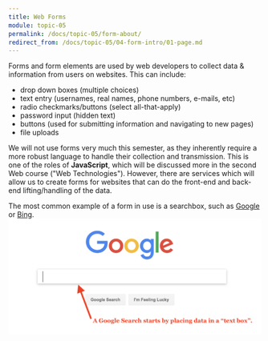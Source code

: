 ```yaml
---
title: Web Forms
module: topic-05
permalink: /docs/topic-05/form-about/
redirect_from: /docs/topic-05/04-form-intro/01-page.md
---
```


<div class="divider-heading"></div>

Forms and form elements are used by web developers to collect data & information from users on websites. This can include:

- drop down boxes (multiple choices)
- text entry (usernames, real names, phone numbers, e-mails, etc)
- radio checkmarks/buttons (select all-that-apply)
- password input (hidden text)
- buttons (used for submitting information and navigating to new pages)
- file uploads

We will not use forms very much this semester, as they inherently require a more robust language to handle their collection and transmission. This is one of the roles of **JavaScript**, which will be discussed more in the second Web course ("Web Technologies"). However, there are services which will allow us to create forms for websites that can do the front-end and back-end lifting/handling of the data.

The most common example of a form in use is a searchbox, such as [Google](https://google.com) or [Bing](https://bing.com).
![Example of the google homescreen and their infamous search box. Overlay text says: "A Google Search starts by placing data in a 'text box'."](../img/google-search-box.png "Example of the google homescreen and their infamous search box.")
